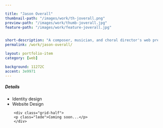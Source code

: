 ```yaml
---

title: "Jason Overall"
thumbnail-path: "/images/work/th-joverall.png"
preview-path: "/images/work/thumb-joverall.jpg"
feature-path: "/images/work/feature-joverall.jpg"


short-description: "A composer, musician, and choral director's web presence"
permalink: /work/jason-overall/

layout: portfolio-item
category: [web]

background: 11272C
accent: 3e9971
---
```



<div class="row">
        <div class="grid-half grid-flip portfolio-detail-box"><h5>Details</h5>
<ul class="list-unstyled">
<li><i class="fa fa-eye"></i> Identity design</li>
<li><i class="fa fa-file-code-o"></i> Website Design</li>
</ul>

</div>

        <div class="grid-half">
        <p class="lede">Coming soon...</p>
        </div>
</div>
